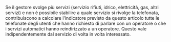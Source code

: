 Se il gestore svolge più servizi (servizio rifiuti, idrico, elettricità, gas, altri servizi) e non è possibile stabilire a quale servizio si rivolge la telefonata, contribuiscono a calcolare l'indicatore previsto da questo articolo tutte le telefonate degli utenti che hanno richiesto di parlare con un operatore o che i servizi automatici hanno reindirizzato a un operatore. Questo vale indipendentemente dal servizio di volta in volta interessato.